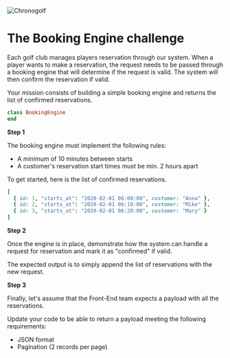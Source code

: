 ![Chronogolf][crest]

# The Booking Engine challenge

Each golf club manages players reservation through our system.
When a player wants to make a reservation, the request needs to be passed through a booking engine that will determine if the request is valid. The system will then confirm the reservation if valid.

Your mission consists of building a simple booking engine and returns the list of confirmed reservations.

```ruby
class BookingEngine
end
```

**Step 1**

The booking engine must implement the following rules:

- A minimum of 10 minutes between starts
- A customer's reservation start times must be min. 2 hours apart

To get started, here is the list of confirmed reservations.

```ruby
[
  { id: 1, "starts_at": "2020-02-01 06:00:00", customer: "Anna" },
  { id: 2, "starts_at": "2020-02-01 06:10:00", customer: "Mike" },
  { id: 3, "starts_at": "2020-02-01 06:20:00", customer: "Mary" }
]
```

**Step 2**

Once the engine is in place, demonstrate how the system can handle a request for reservation and mark it as "confirmed" if valid.

The expected output is to simply append the list of reservations with the new request.

**Step 3**

Finally, let's assume that the Front-End team expects a payload with all the reservations.

Update your code to be able to return a payload meeting the following requirements:

- JSON format
- Pagination (2 records per page)

[crest]: https://cdn2.chronogolf.com/assets/logos/Github%20-%20Header.png
